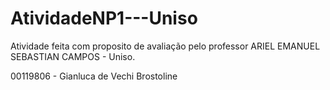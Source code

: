 # AtividadeNP1---Uniso
Atividade feita com proposito de avaliação pelo professor ARIEL EMANUEL SEBASTIAN CAMPOS - Uniso.

00119806 - Gianluca de Vechi Brostoline
